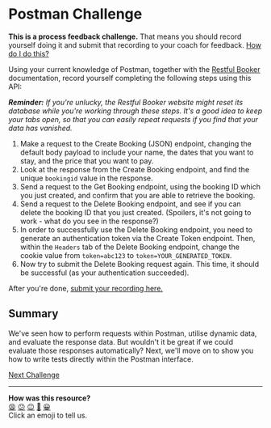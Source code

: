 # Postman Challenge

**This is a process feedback challenge.** That means you should record yourself
doing it and submit that recording to your coach for feedback. [How do I do
this?](https://github.com/makersacademy/golden-square-in-python/blob/main/pills/process_feedback_challenges.md)

Using your current knowledge of Postman, together with the 
[Restful Booker](https://restful-booker.herokuapp.com/) documentation, record 
yourself completing the following steps using this API:

_**Reminder:** If you're unlucky, the Restful Booker website might reset its 
database while you're working through these steps. It's a good idea to keep your
tabs open, so that you can easily repeat requests if you find that your data has 
vanished._

1. Make a request to the Create Booking (JSON) endpoint, changing the default 
body payload to include your name, the dates that you want to stay, and the 
price that you want to pay.
2. Look at the response from the Create Booking endpoint, and find the unique
`bookingid` value in the response.
3. Send a request to the Get Booking endpoint, using the booking ID which you 
just created, and confirm that you are able to retrieve the booking.
4. Send a request to the Delete Booking endpoint, and see if you can delete the 
booking ID that you just created. (Spoilers, it's not going to work - what do 
you see in the response?)
5. In order to successfully use the Delete Booking endpoint, you need to 
generate an authentication token via the Create Token endpoint. Then, within 
the `Headers` tab of the Delete Booking endpoint, change the cookie value from 
`token=abc123` to `token=YOUR_GENERATED_TOKEN`.
6. Now try to submit the Delete Booking request again. This time, it should be 
successful (as your authentication succeeded).

After you're done, [submit your recording here.](https://airtable.com/shrNFgNkPWr3d63Db?prefill_Item=et_as04)

## Summary

We've seen how to perform requests within Postman, utilise dynamic data, and 
evaluate the response data. But wouldn't it be great if we could evaluate those 
responses automatically? Next, we'll move on to show you how to write tests 
directly within the Postman interface.

[Next Challenge](09_automated_api_checks_with_postman.md)

<!-- BEGIN GENERATED SECTION DO NOT EDIT -->

---

**How was this resource?**  
[😫](https://airtable.com/shrUJ3t7KLMqVRFKR?prefill_Repository=makersacademy%2Fextending-testing&prefill_File=phase5%2F08_postman_challenge.md&prefill_Sentiment=😫) [😕](https://airtable.com/shrUJ3t7KLMqVRFKR?prefill_Repository=makersacademy%2Fextending-testing&prefill_File=phase5%2F08_postman_challenge.md&prefill_Sentiment=😕) [😐](https://airtable.com/shrUJ3t7KLMqVRFKR?prefill_Repository=makersacademy%2Fextending-testing&prefill_File=phase5%2F08_postman_challenge.md&prefill_Sentiment=😐) [🙂](https://airtable.com/shrUJ3t7KLMqVRFKR?prefill_Repository=makersacademy%2Fextending-testing&prefill_File=phase5%2F08_postman_challenge.md&prefill_Sentiment=🙂) [😀](https://airtable.com/shrUJ3t7KLMqVRFKR?prefill_Repository=makersacademy%2Fextending-testing&prefill_File=phase5%2F08_postman_challenge.md&prefill_Sentiment=😀)  
Click an emoji to tell us.

<!-- END GENERATED SECTION DO NOT EDIT -->
